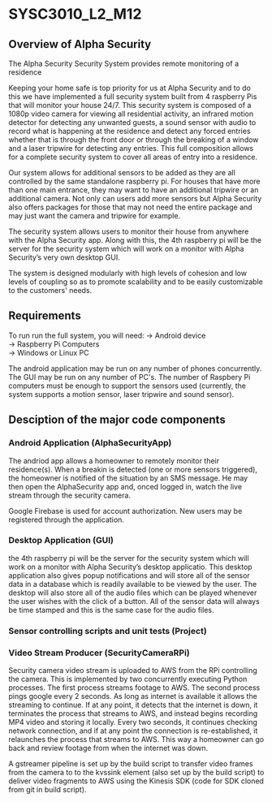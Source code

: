 # SYSC3010_L2_M12

## Overview of Alpha Security
The Alpha Security Security System provides remote monitoring of a residence

Keeping your home safe is top priority for us at Alpha Security and to do this we have implemented a full security system built from 4 raspberry Pis that will monitor your house 24/7. This security system is composed of a 1080p video camera for viewing all residential activity, an infrared motion detector for detecting any unwanted guests, a  sound sensor with audio to record what is happening at the residence and detect any forced entries whether that is through the front door or through the breaking of a window and a laser tripwire for detecting any entries. This full composition allows for a complete security system to cover all areas of entry into a residence.  

Our system allows for additional sensors to be added as they are all controlled by the same standalone raspberry pi. For houses that have more than one main entrance, they may want to have an additional tripwire or an additional camera. Not only can users add more sensors but Alpha Security also offers packages for those that may not need the entire package and may just want the camera and tripwire for example. 

The security system allows users to monitor their house from anywhere with the Alpha Security app. Along with this, the 4th raspberry pi will be the server for the security system which will work on a monitor with Alpha Security’s very own desktop GUI.

The system is designed modularly with high levels of cohesion and low levels of coupling so as to promote scalability and to be easily customizable to the customers' needs.  

## Requirements
To run run the full system, you will need:
-> Android device		
-> Raspberry Pi Computers	
-> Windows or Linux PC		

The android application may be run on any number of phones concurrently.  The GUI may be run on any number of PC's.  The number of Raspbery Pi computers must be enough to support the sensors used (currently, the system supports a motion sensor, laser tripwire and sound sensor).  

## Desciption of the major code components

### Android Application (AlphaSecurityApp)
The andriod app allows a homeowner to remotely monitor their residence(s).  When a breakin is detected (one or more sensors triggered), the homeowner is notified of the situation by an SMS message.  He may then open the AlphaSecurity app and, onced logged in, watch the live stream through the security camera.  

Google Firebase is used for account authorization.  New users may be registered through the application.   

### Desktop Application (GUI)
the 4th raspberry pi will be the server for the security system which will work on a monitor with Alpha Security’s desktop applicatio. This desktop application also gives popup notifications and will store all of the sensor data in a database which is readily available to be viewed by the user. The desktop will also store all of the audio files which can be played whenever the user wishes with the click of a button. All of the sensor data will always be time stamped and this is the same case for the audio files.


### Sensor controlling scripts and unit tests (Project)


### Video Stream Producer (SecurityCameraRPi)

Security camera video stream is uploaded to AWS from the RPi controlling the camera.  This is implemented by two concurrently executing Python processes.  The first process streams footage to AWS.  The second process pings google every 2 seconds.  As long as internet is available it allows the streaming to continue.  If at any point, it detects that the internet is down, it terminates the process that streams to AWS, and instead begins recording MP4 video and storing it locally.  Every two seconds, it continues checking network connection, and if at any point the connection is re-established, it relaunches the process that streams to AWS.  This way a homeowner can go back and review footage from when the internet was down.

A gstreamer pipeline is set up by the build script to transfer video frames from the camera to to the kvssink element (also set up by the build script) to deliver video fragments to AWS using the Kinesis SDK (code for SDK cloned from git in build script).